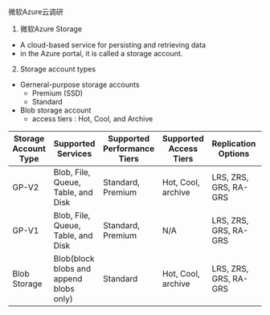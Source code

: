 微软Azure云调研

1. 微软Azure Storage
- A cloud-based service for persisting and retrieving data
- in the Azure portal, it is called a storage account.

2. Storage account types
- Gerneral-purpose storage accounts
  - Premium (SSD)
  - Standard
- Blob storage account
  - access tiers : Hot, Cool, and Archive

| Storage Account Type | Supported Services | Supported Performance Tiers | Supported Access Tiers | Replication Options | Deployment Model | Encryption |
| --- | --- | --- | --- | --- | --- | --- |
| GP-V2 | Blob, File, Queue, Table, and Disk | Standard, Premium | Hot, Cool, archive | LRS, ZRS, GRS, RA-GRS | Resource Manager | Encrypted |
| GP-V1 | Blob, File, Queue, Table, and Disk | Standard, Premium | N/A | LRS, ZRS, GRS, RA-GRS | Resource Manager， Classisc | Encrypted |
| Blob Storage | Blob(block blobs and append blobs only) | Standard | Hot, Cool, archive | LRS, ZRS, GRS, RA-GRS | Resource Manager | Encrypted |
